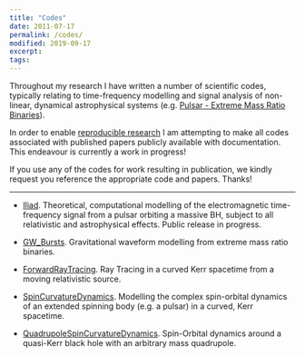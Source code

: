 ```yaml
---
title: "Codes"
date: 2011-07-17
permalink: /codes/
modified: 2019-09-17
excerpt:
tags:
---
```


Throughout my research I have written a number of scientific codes, typically relating to time-frequency modelling and signal analysis of non-linear, dynamical astrophysical systems (e.g. [Pulsar - Extreme Mass Ratio Binaries](http://tomkimpson.com/research/)).

In order to enable [reproducible research](http://reproducibleresearch.net/) I am attempting to make all codes associated with published papers publicly available with documentation. This endeavour is currently a work in progress!

If you use any of the codes for work resulting in publication, we kindly request you reference the appropriate code and papers. Thanks!

--------------------------------------------------------

* [Iliad](https://github.com/tomkimpson/Iliad). Theoretical, computational modelling of the electromagnetic time-frequency signal from a pulsar orbiting a massive BH, subject to all relativistic and astrophysical effects. Public release in progress.

* [GW_Bursts](https://github.com/tomkimpson/GW_Bursts). Gravitational waveform modelling from extreme mass ratio binaries.

* [ForwardRayTracing](https://github.com/tomkimpson/ForwardRayTracing). Ray Tracing in a curved Kerr spacetime from a moving relativistic source.

* [SpinCurvatureDynamics](https://github.com/tomkimpson/SpinCurvatureDynamics). Modelling the complex spin-orbital dynamics of an extended spinning body (e.g. a pulsar) in a curved, Kerr spacetime.

* [QuadrupoleSpinCurvatureDynamics](https://github.com/tomkimpson/QuadrupoleSpinCurvatureDynamics). Spin-Orbital dynamics around a quasi-Kerr black hole with an arbitrary mass quadrupole.



